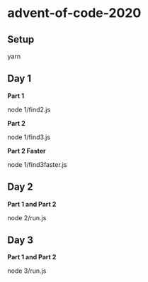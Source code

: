 # advent-of-code-2020

## Setup

yarn

## Day 1

**Part 1**

node 1/find2.js

**Part 2**

node 1/find3.js

**Part 2 Faster**

node 1/find3faster.js

## Day 2

**Part 1 and Part 2**

node 2/run.js

## Day 3

**Part 1 and Part 2**

node 3/run.js
